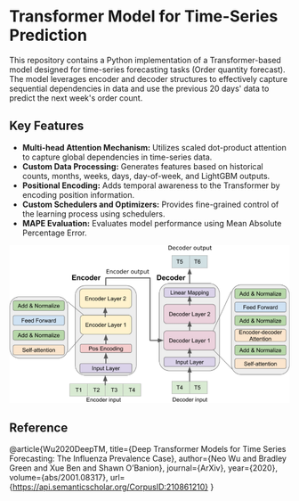 # Transformer Model for Time-Series Prediction

This repository contains a Python implementation of a Transformer-based model designed for time-series forecasting tasks (Order quantity forecast). The model leverages encoder and decoder structures to effectively capture sequential dependencies in data and use the previous 20 days' data to predict the next week's order count.
## Key Features
- **Multi-head Attention Mechanism:** Utilizes scaled dot-product attention to capture global dependencies in time-series data.
- **Custom Data Processing:** Generates features based on historical counts, months, weeks, days, day-of-week, and LightGBM outputs.
- **Positional Encoding:** Adds temporal awareness to the Transformer by encoding position information.
- **Custom Schedulers and Optimizers:** Provides fine-grained control of the learning process using schedulers.
- **MAPE Evaluation:** Evaluates model performance using Mean Absolute Percentage Error.


![name-of-you-image](https://github.com/AlanYangYi/Transformer-in-time-series-prediction/blob/main/Time-series-transformer-forecasting-based-model-architecture.png)


## Reference
@article{Wu2020DeepTM,
  title={Deep Transformer Models for Time Series Forecasting: The Influenza Prevalence Case},
  author={Neo Wu and Bradley Green and Xue Ben and Shawn O’Banion},
  journal={ArXiv},
  year={2020},
  volume={abs/2001.08317},
  url={https://api.semanticscholar.org/CorpusID:210861210}
}
